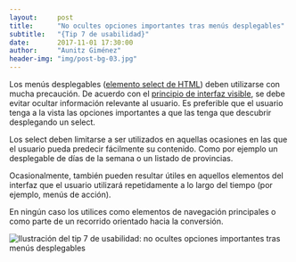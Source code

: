```yaml
---
layout:     post
title:      "No ocultes opciones importantes tras menús desplegables"
subtitle:   "{Tip 7 de usabilidad}"
date:       2017-11-01 17:30:00
author:     "Aunitz Giménez"
header-img: "img/post-bg-03.jpg"
---
```


<p>Los menús desplegables (<a href="https://developer.mozilla.org/es/docs/Web/HTML/Elemento/select">elemento select de HTML</a>) deben utilizarse con mucha precaución. De acuerdo con el <a href="{{ site.baseurl }}{% post_url 2017-01-18-principios-usabilidad %}">principio de interfaz visible</a>, se debe evitar ocultar información relevante al usuario. Es preferible que el usuario tenga a la vista las opciones importantes a que las tenga que descubrir desplegando un select.</p>

<p>Los select deben limitarse a ser utilizados en aquellas ocasiones en las que el usuario pueda predecir fácilmente su contenido. Como por ejemplo un desplegable de días de la semana o un listado de provincias. </p>

<p>Ocasionalmente, también pueden resultar útiles en aquellos elementos del interfaz que el usuario utilizará repetidamente a lo largo del tiempo (por ejemplo, menús de acción).</p>

<p>En ningún caso los utilices como elementos de navegación principales o como parte de un recorrido orientado hacia la conversión.</p>

<p><img src="{{ site.baseurl }}/img/tip-7-no-ocultes-opciones-importantes-tras-menus-desplegables.png" alt="Ilustración del tip 7 de usabilidad: no ocultes opciones importantes tras menús desplegables"></p>